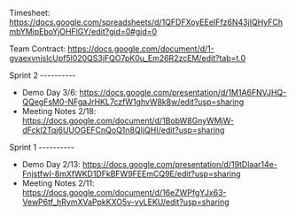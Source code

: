 Timesheet: https://docs.google.com/spreadsheets/d/1QFDFXoyEEeIFfz6N43jIQHyFChmbYMipEboYjOHFlGY/edit?gid=0#gid=0

Team Contract: https://docs.google.com/document/d/1-gvaexvnislcUpf5l020QS3jFQO7pK0u_Em26R2zcEM/edit?tab=t.0

Sprint 2 ----------
- Demo Day 3/6: https://docs.google.com/presentation/d/1M1A6FNVJHQ-QQegFsM0-NFgaJrHKL7czfW1ghvW8k8w/edit?usp=sharing
- Meeting Notes 2/18: https://docs.google.com/document/d/1BobW8GnyWMjW-dFckI2Tqj6UUOGEFCnQoQ1n8QIjQHI/edit?usp=sharing

Sprint 1 ----------
- Demo Day 2/13: https://docs.google.com/presentation/d/19tDlaar14e-FnjstfwI-8mXfWKD1DFkBFW9FEEmCQ9E/edit?usp=sharing
- Meeting Notes 2/11: https://docs.google.com/document/d/16eZWPfgYJx63-VewP6tf_hRymXVaPpkKXO5v-vyLEKU/edit?usp=sharing 
